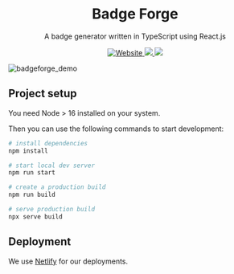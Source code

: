 <p align="center">
  <h1 align="center">Badge Forge</h1>
  <p align="center">A badge generator  written in TypeScript using React.js</p>
   <p align="center">
    <a href="https://badgeforge.satellytes.com">
      <img alt="Website" src="https://img.shields.io/website?url=https%3A%2F%2Fbadgeforge.satellytes.com/">
    </a>
    <a href="https://codecov.io/gh/satellytes/badge-forge" > 
      <img src="https://codecov.io/gh/satellytes/badge-forge/branch/main/graph/badge.svg?token=ZXPIOKTXNP"/> 
    </a>
    <a href="https://github.com/prettier/prettier">
      <img src="https://img.shields.io/badge/code_style-prettier-ff69b4.svg?style=flat-square" />
    </a>
  </p>
</p>

![badgeforge_demo](https://user-images.githubusercontent.com/104005017/178715428-3ad7a58c-e5bb-41c4-8959-b1ecd33097c2.gif)

## Project setup

You need Node > 16 installed on your system.

Then you can use the following commands to start development:

```bash
# install dependencies
npm install

# start local dev server
npm run start

# create a production build
npm run build

# serve production build
npx serve build
```

## Deployment

We use [Netlify](https://netlify.com) for our deployments.
